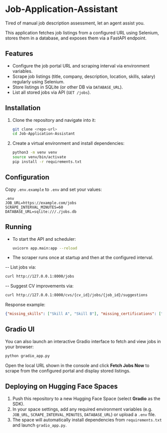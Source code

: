 # Job-Application-Assistant
Tired of manual job description assessment, let an agent assist you.

This application fetches job listings from a configured URL using Selenium, stores them in a database, and exposes them via a FastAPI endpoint.

## Features
- Configure the job portal URL and scraping interval via environment variables.
- Scrape job listings (title, company, description, location, skills, salary) regularly using Selenium.
- Store listings in SQLite (or other DB via `DATABASE_URL`).
- List all stored jobs via API (`GET /jobs`).

## Installation

1. Clone the repository and navigate into it:
   ```bash
   git clone <repo-url>
   cd Job-Application-Assistant
   ```
2. Create a virtual environment and install dependencies:
   ```bash
   python3 -m venv venv
   source venv/bin/activate
   pip install -r requirements.txt
   ```

## Configuration

Copy `.env.example` to `.env` and set your values:
```dotenv
.env
JOB_URL=https://example.com/jobs
SCRAPE_INTERVAL_MINUTES=60
DATABASE_URL=sqlite:///./jobs.db
```

## Running

- To start the API and scheduler:
  ```bash
  uvicorn app.main:app --reload
  ```

- The scraper runs once at startup and then at the configured interval.

-- List jobs via:
  ```bash
  curl http://127.0.0.1:8000/jobs
  ```

-- Suggest CV improvements via:
  ```bash
  curl http://127.0.0.1:8000/cvs/{cv_id}/jobs/{job_id}/suggestions
  ```

Response example:

```json
{"missing_skills": ["Skill A", "Skill B"], "missing_certifications": ["Certification X"], "missing_software_tools": ["Tool Y"]}
```

## Gradio UI

You can also launch an interactive Gradio interface to fetch and view jobs in your browser:

```bash
python gradio_app.py
```

Open the local URL shown in the console and click **Fetch Jobs Now** to scrape from the configured portal and display stored listings.

## Deploying on Hugging Face Spaces

1. Push this repository to a new Hugging Face Space (select **Gradio** as the SDK).
2. In your space settings, add any required environment variables (e.g. `JOB_URL`, `SCRAPE_INTERVAL_MINUTES`, `DATABASE_URL`) or upload a `.env` file.
3. The space will automatically install dependencies from `requirements.txt` and launch `gradio_app.py`.
